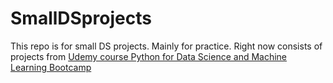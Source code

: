 # SmallDSprojects

This repo is for small DS projects. Mainly for practice.
Right now consists of projects from [Udemy course Python for Data Science and Machine Learning Bootcamp](https://www.udemy.com/course/python-for-data-science-and-machine-learning-bootcamp/)
